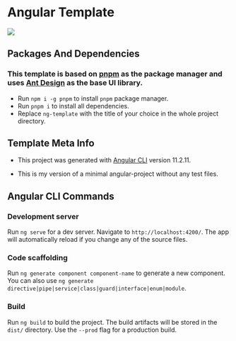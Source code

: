 # Angular Template

![](https://i.ibb.co/8jxmVfz/template.png)

## Packages And Dependencies

### This template is based on [pnpm](https://pnpm.io/) as the package manager and uses [Ant Design](https://ng.ant.design/) as the base UI library.

- Run `npm i -g pnpm` to install `pnpm` package manager.
- Run `pnpm i` to install all dependencies.
- Replace `ng-template` with the title of your choice in the whole project directory.

## Template Meta Info

- This project was generated with [Angular CLI](https://github.com/angular/angular-cli) version 11.2.11.

- This is my version of a minimal angular-project without any test files.

## Angular CLI Commands

### Development server

Run `ng serve` for a dev server. Navigate to `http://localhost:4200/`. The app will automatically reload if you change any of the source files.

### Code scaffolding

Run `ng generate component component-name` to generate a new component. You can also use `ng generate directive|pipe|service|class|guard|interface|enum|module`.

### Build

Run `ng build` to build the project. The build artifacts will be stored in the `dist/` directory. Use the `--prod` flag for a production build.
